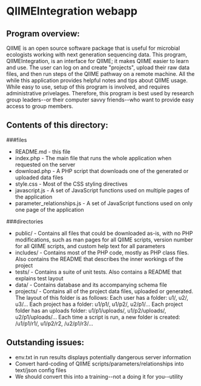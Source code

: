 QIIMEIntegration webapp
=======================

Program overview:
----------------
QIIME is an open source software package that is useful for microbial ecologists working with next generation sequencing data. This program, QIIMEIntegration, is an interface for QIIME; it makes QIIME easier to learn and use.
The user can log on and create "projects", upload their raw data files, and then run steps of the QIIME pathway on a remote machine.  All the while this application provides helpful notes and tips about QIIME usage.
While easy to use, setup of this program is involved, and requires administrative privelages.  Therefore, this program is best used by research group leaders--or their computer savvy friends--who want to provide easy access to group members.

Contents of this directory:
---------------------------
###files
* README.md - this file
* index.php - The main file that runs the whole application when requested on the server
* download.php - A PHP script that downloads one of the generated or uploaded data files
* style.css - Most of the CSS styling directives
* javascript.js - A set of JavaScript functions used on multiple pages of the application
* parameter_relationships.js - A set of JavaScript functions used on only one page of the application

###directories
* public/ - Contains all files that could be downloaded as-is, with no PHP modifications, such as man pages for all QIIME scripts, version number for all QIIME scripts, and custom help text for all parameters
* includes/ - Contains most of the PHP code, mostly as PHP class files.  Also contains the README that describes the inner workings of the project
* tests/ - Contains a suite of unit tests.  Also contains a README that explains test layout
* data/ - Contains database and its accompanying schema file
* projects/ - Contains all of the project data files, uploaded or generated.  The layout of this folder is as follows:
	Each user has a folder: u1/, u2/, u3/...
	Each project has a folder: u1/p1/, u1/p2/, u2/p1/...
	Each project folder has an uploads folder: u1/p1/uploads/, u1/p2/uploads/, u2/p1/uploads/...
	Each time a script is run, a new folder is created: /u1/p1/r1/, u1/p2/r2, /u2/p1/r3/...

Outstanding issues:
------------------
* env.txt in run results displays potentially dangerous server information
* Convert hard-coding of QIIME scripts/parameters/relationships into text/json config files
* We should convert this into a training--not a doing it for you--utility
